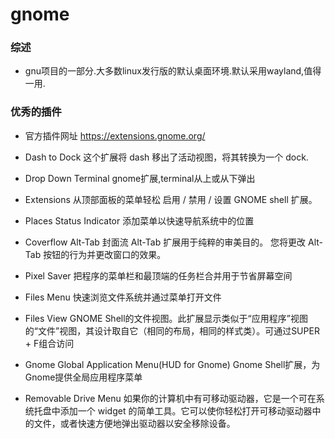 # gnome

### 综述

* gnu项目的一部分.大多数linux发行版的默认桌面环境.默认采用wayland,值得一用.

### 优秀的插件

* 官方插件网址 <https://extensions.gnome.org/>

* Dash to Dock 这个扩展将 dash 移出了活动视图，将其转换为一个 dock.

* Drop Down Terminal gnome扩展,terminal从上或从下弹出

* Extensions 从顶部面板的菜单轻松 启用 / 禁用 / 设置 GNOME shell 扩展。

* Places Status Indicator 添加菜单以快速导航系统中的位置

* Coverflow Alt-Tab 封面流 Alt-Tab 扩展用于纯粹的审美目的。 您将更改 Alt-Tab 按钮的行为并更改窗口的效果。

* Pixel Saver 把程序的菜单栏和最顶端的任务栏合并用于节省屏幕空间

* Files Menu 快速浏览文件系统并通过菜单打开文件

* Files View GNOME Shell的文件视图。此扩展显示类似于“应用程序”视图的“文件”视图，其设计取自它（相同的布局，相同的样式类）。可通过SUPER + F组合访问

* Gnome Global Application Menu(HUD for Gnome) Gnome Shell扩展，为Gnome提供全局应用程序菜单

* Removable Drive Menu 如果你的计算机中有可移动驱动器，它是一个可在系统托盘中添加一个 widget 的简单工具。它可以使你轻松打开可移动驱动器中的文件，或者快速方便地弹出驱动器以安全移除设备。
